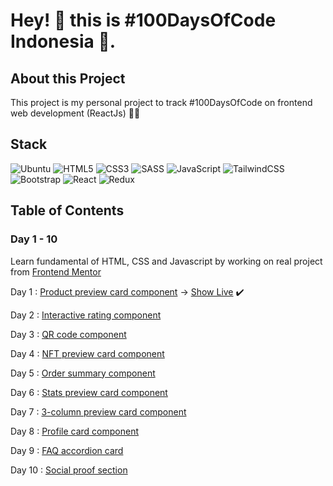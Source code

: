 # Hey! 👋 this is #100DaysOfCode Indonesia 🚀.

## About this Project
This project is my personal project to track #100DaysOfCode on frontend web development (ReactJs) 👨‍💻

## Stack 
![Ubuntu](https://img.shields.io/badge/Ubuntu-E95420?style=for-the-badge&logo=ubuntu&logoColor=white)
![HTML5](https://img.shields.io/badge/html5-%23E34F26.svg?style=for-the-badge&logo=html5&logoColor=white)
![CSS3](https://img.shields.io/badge/css3-%231572B6.svg?style=for-the-badge&logo=css3&logoColor=white)
![SASS](https://img.shields.io/badge/SASS-hotpink.svg?style=for-the-badge&logo=SASS&logoColor=white)
![JavaScript](https://img.shields.io/badge/javascript-%23323330.svg?style=for-the-badge&logo=javascript&logoColor=%23F7DF1E)
![TailwindCSS](https://img.shields.io/badge/tailwindcss-%2338B2AC.svg?style=for-the-badge&logo=tailwind-css&logoColor=white)
![Bootstrap](https://img.shields.io/badge/bootstrap-%23563D7C.svg?style=for-the-badge&logo=bootstrap&logoColor=white)
![React](https://img.shields.io/badge/react-%2320232a.svg?style=for-the-badge&logo=react&logoColor=%2361DAFB)
![Redux](https://img.shields.io/badge/redux-%23593d88.svg?style=for-the-badge&logo=redux&logoColor=white)

## Table of Contents
### Day 1 - 10
Learn fundamental of HTML, CSS and Javascript by working on real project from [Frontend Mentor](https://www.frontendmentor.io/)

Day 1  : [Product preview card component](https://www.frontendmentor.io/challenges/product-preview-card-component-GO7UmttRfa) -> [Show Live](https://6335bd57a90a49005880359e--willowy-speculoos-dbff4d.netlify.app/) :heavy_check_mark: 

Day 2  : [Interactive rating component](https://www.frontendmentor.io/challenges/interactive-rating-component-koxpeBUmI)

Day 3  : [QR code component](https://www.frontendmentor.io/challenges/qr-code-component-iux_sIO_H)

Day 4  : [NFT preview card component](https://www.frontendmentor.io/challenges/nft-preview-card-component-SbdUL_w0U)

Day 5  : [Order summary component](https://www.frontendmentor.io/challenges/order-summary-component-QlPmajDUj)

Day 6  : [Stats preview card component](https://www.frontendmentor.io/challenges/stats-preview-card-component-8JqbgoU62)

Day 7  : [3-column preview card component](https://www.frontendmentor.io/challenges/3column-preview-card-component-pH92eAR2-)

Day 8  : [Profile card component](https://www.frontendmentor.io/challenges/profile-card-component-cfArpWshJ)

Day 9  : [FAQ accordion card](https://www.frontendmentor.io/challenges/faq-accordion-card-XlyjD0Oam)

Day 10 : [Social proof section](https://www.frontendmentor.io/challenges/social-proof-section-6e0qTv_bA)
